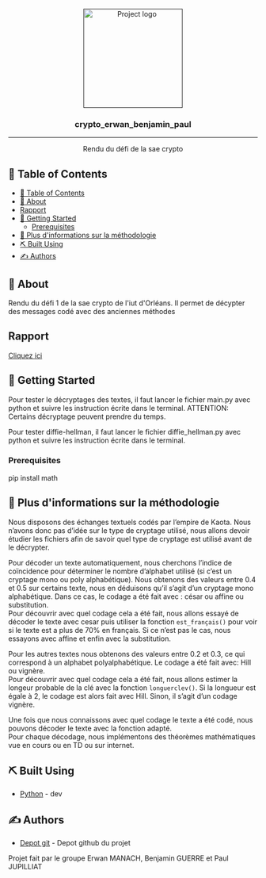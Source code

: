 <p align="center">
  <a href="" rel="noopener">
 <img width=200px height=200px src="https://i.imgur.com/6wj0hh6.jpg" alt="Project logo"></a>
</p>

<h3 align="center">crypto_erwan_benjamin_paul
</h3>

---

<p align="center"> Rendu du défi de la sae crypto
    <br> 
</p>

## 📝 Table of Contents

- [📝 Table of Contents](#-table-of-contents)
- [🧐 About ](#-about-)
- [Rapport ](#rapport-)
- [🏁 Getting Started ](#-getting-started-)
  - [Prerequisites](#prerequisites)
- [🎈 Plus d'informations sur la méthodologie ](#-plus-dinformations-sur-la-méthodologie-)
- [⛏️ Built Using ](#️-built-using-)
- [✍️ Authors ](#️-authors-)

## 🧐 About <a name = "about"></a>
Rendu du défi 1 de la sae crypto de l'iut d'Orléans. Il permet de décypter des messages codé avec des anciennes méthodes

## Rapport <a name = "rapport"></a>
[Cliquez ici](./doc/Rapport.md)

## 🏁 Getting Started <a name = "getting_started"></a>

Pour tester le décryptages des textes, il faut lancer le fichier main.py avec python et suivre les instruction écrite dans le terminal.
ATTENTION: Certains décryptage peuvent prendre du temps.

Pour tester diffie-hellman, il faut lancer le fichier diffie_hellman.py avec python et suivre les instruction écrite dans le terminal.

### Prerequisites

pip install math

## 🎈 Plus d'informations sur la méthodologie <a name="usage"></a>

Nous disposons des échanges textuels codés par l’empire de Kaota.
Nous n’avons donc pas d’idée sur le type de cryptage utilisé, nous allons devoir étudier les fichiers afin de savoir quel type de cryptage est utilisé avant de le décrypter.

Pour décoder un texte automatiquement, nous cherchons l’indice de coïncidence pour déterminer le nombre d’alphabet utilisé (si c’est un cryptage mono ou poly alphabétique).
Nous obtenons des valeurs entre 0.4 et 0.5 sur certains texte, nous en déduisons qu’il s’agit d’un cryptage mono alphabétique. Dans ce cas, le codage a été fait avec : césar ou affine ou substitution.  
Pour découvrir avec quel codage cela a été fait, nous allons essayé de décoder le texte avec cesar puis utiliser la fonction  `est_français()` pour voir si le texte est a plus de 70% en français. Si ce n’est pas le cas, nous essayons avec affine et enfin avec la substitution.

Pour les autres textes nous obtenons des valeurs entre 0.2 et 0.3, ce qui correspond à un alphabet polyalphabétique. Le codage a été fait avec:  Hill ou vignère.  
Pour découvrir avec quel codage cela a été fait, nous allons estimer la longeur probable de la clé avec la fonction `longuerclev()`. Si la longueur est égale à 2, le codage est alors fait avec Hill. Sinon, il s’agit d’un codage vignère.  

Une fois que nous connaissons avec quel codage le texte a été codé, nous pouvons décoder le texte avec la fonction adapté.   
Pour chaque décodage, nous implémentons des théorèmes mathématiques vue en cours ou en TD ou sur internet.

## ⛏️ Built Using <a name = "built_using"></a>

- [Python](https://www.python.org) - dev

## ✍️ Authors <a name = "authors"></a>

- [Depot git](https://github.com/BenGuerre/crypto_erwan_benjamin_paul) - Depot github du projet

Projet fait par le groupe Erwan MANACH, Benjamin GUERRE et Paul JUPILLIAT
